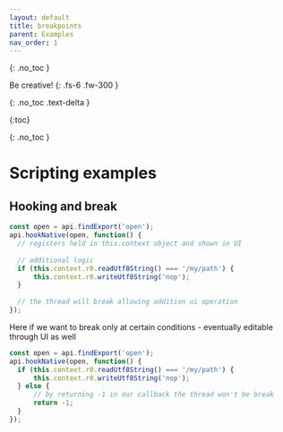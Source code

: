 ```yaml
---
layout: default
title: breakpoints
parent: Examples
nav_order: 1
---
```



{: .no_toc }


Be creative!
{: .fs-6 .fw-300 }

{: .no_toc .text-delta }

{:toc}

{: .no_toc }


# Scripting examples

## Hooking and break
```javascript
const open = api.findExport('open');
api.hookNative(open, function() {
  // registers held in this.context object and shown in UI
  
  // additional logic
  if (this.context.r0.readUtf8String() === '/my/path') {
      this.context.r0.writeUtf8String('nop');
  }
  
  // the thread will break allowing addition ui operation
});
```

Here if we want to break only at certain conditions - eventually editable through UI as well
```javascript
const open = api.findExport('open');
api.hookNative(open, function() {
  if (this.context.r0.readUtf8String() === '/my/path') {
      this.context.r0.writeUtf8String('nop');
  } else {
      // by returning -1 in our callback the thread won't be break
      return -1;
  }  
});
```
